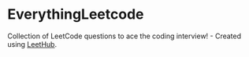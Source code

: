 # EverythingLeetcode
Collection of LeetCode questions to ace the coding interview! - Created using [LeetHub](https://github.com/QasimWani/LeetHub).
